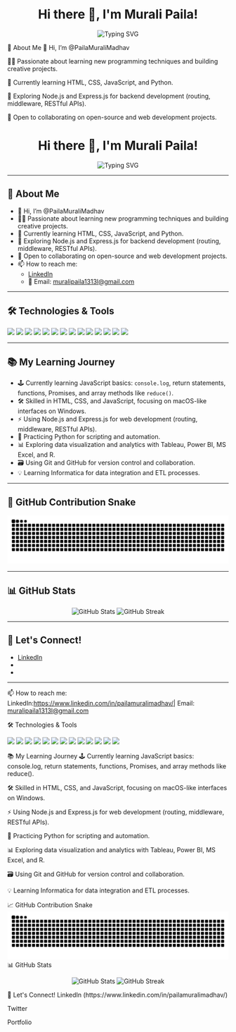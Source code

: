 <h1 align="center">Hi there 👋, I'm Murali Paila!</h1> <p align="center"> <img src="https://readme-typing-svg.demolab.com?font=Fira+Code&weight=700&size=24&pause=1000&color=36BCF7&center=true&vCenter=true&width=435&lines=Welcome+to+my+GitHub+profile!" alt="Typing SVG" /> </p>
👀 About Me
👋 Hi, I’m @PailaMuraliMadhav

👨‍💻 Passionate about learning new programming techniques and building creative projects.

🌱 Currently learning HTML, CSS, JavaScript, and Python.


🔭 Exploring Node.js and Express.js for backend development (routing, middleware, RESTful APIs).

💞️ Open to collaborating on open-source and web development projects.<h1 align="center">Hi there 👋, I'm Murali Paila!</h1>

<p align="center">
  <img src="https://readme-typing-svg.demolab.com?font=Fira+Code&weight=700&size=24&pause=1000&color=36BCF7&center=true&vCenter=true&width=435&lines=Welcome+to+my+GitHub+profile!" alt="Typing SVG" />
</p>

---

## 👀 About Me

- 👋 Hi, I’m @PailaMuraliMadhav  
- 👨‍💻 Passionate about learning new programming techniques and building creative projects.  
- 🌱 Currently learning HTML, CSS, JavaScript, and Python.  
- 🔭 Exploring Node.js and Express.js for backend development (routing, middleware, RESTful APIs).  
- 💞️ Open to collaborating on open-source and web development projects.  
- 📫 How to reach me:  
  - [LinkedIn](https://www.linkedin.com/in/pailamuralimadhav/)  
  - 📧 Email: muralipaila1313l@gmail.com  

---

## 🛠️ Technologies & Tools

<p>
  <img src="https://img.shields.io/badge/C++-00599C?style=flat-square&logo=c%2B%2B&logoColor=white"/>
  <img src="https://img.shields.io/badge/HTML5-E34F26?style=flat-square&logo=html5&logoColor=white"/>
  <img src="https://img.shields.io/badge/CSS3-1572B6?style=flat-square&logo=css3&logoColor=white"/>
  <img src="https://img.shields.io/badge/JavaScript-F7DF1E?style=flat-square&logo=javascript&logoColor=black"/>
  <img src="https://img.shields.io/badge/Python-3776AB?style=flat-square&logo=python&logoColor=white"/>
  <img src="https://img.shields.io/badge/Node.js-339933?style=flat-square&logo=node.js&logoColor=white"/>
  <img src="https://img.shields.io/badge/Express.js-000000?style=flat-square&logo=express&logoColor=white"/>
  <img src="https://img.shields.io/badge/MongoDB-47A248?style=flat-square&logo=mongodb&logoColor=white"/>
  <img src="https://img.shields.io/badge/GitHub-181717?style=flat-square&logo=github&logoColor=white"/>
  <img src="https://img.shields.io/badge/Tableau-E97627?style=flat-square&logo=tableau&logoColor=white"/>
  <img src="https://img.shields.io/badge/Microsoft%20Excel-217346?style=flat-square&logo=microsoft-excel&logoColor=white"/>
  <img src="https://img.shields.io/badge/Power%20BI-F2C811?style=flat-square&logo=powerbi&logoColor=black"/>
  <img src="https://img.shields.io/badge/R-276DC3?style=flat-square&logo=r&logoColor=white"/>
  <img src="https://img.shields.io/badge/Informatica-FF4A00?style=flat-square&logoColor=white"/>
</p>

---

## 📚 My Learning Journey

- 🕹️ Currently learning JavaScript basics: `console.log`, return statements, functions, Promises, and array methods like `reduce()`.  
- 🛠️ Skilled in HTML, CSS, and JavaScript, focusing on macOS-like interfaces on Windows.  
- ⚡ Using Node.js and Express.js for web development (routing, middleware, RESTful APIs).  
- 🐍 Practicing Python for scripting and automation.  
- 📊 Exploring data visualization and analytics with Tableau, Power BI, MS Excel, and R.  
- 🗃️ Using Git and GitHub for version control and collaboration.  
- 💡 Learning Informatica for data integration and ETL processes.  

---

## 🐍 GitHub Contribution Snake

<picture>
  <source media="(prefers-color-scheme: dark)" srcset="https://raw.githubusercontent.com/PailaMuraliMadhav/PailaMuraliMadhav/output/github-contribution-grid-snake-dark.svg" />
  <source media="(prefers-color-scheme: light)" srcset="https://raw.githubusercontent.com/PailaMuraliMadhav/PailaMuraliMadhav/output/github-contribution-grid-snake.svg" />
  <img alt="github contribution grid snake animation" src="https://raw.githubusercontent.com/PailaMuraliMadhav/PailaMuraliMadhav/output/github-contribution-grid-snake.svg" />
</picture>

---

## 📊 GitHub Stats

<p align="center">
  <img src="https://github-readme-stats.vercel.app/api?username=PailaMuraliMadhav&show_icons=true&theme=radical" alt="GitHub Stats"/>
  <img src="https://github-readme-streak-stats.herokuapp.com/?user=PailaMuraliMadhav&theme=radical" alt="GitHub Streak"/>
</p>

---

## 🌟 Let's Connect!

- [LinkedIn](https://www.linkedin.com/in/pailamuralimadhav/)
- <!-- Add your Twitter link -->
- <!-- Add your portfolio link or remove this line -->

---

<!---
PailaMuraliMadhav/PailaMuraliMadhav is a ✨ special ✨ repository because its `README.md` (this file) appears on your GitHub profile.
You can click the Preview link to take a look at your changes.
--->


📫 How to reach me:
LinkedIn:https://www.linkedin.com/in/pailamuralimadhav/| Email: muralipaila1313l@gmail.com

🛠️ Technologies & Tools
<p> <img src="https://img.shields.io/badge/HTML5-E34F26?style=flat-square&logo=html5&logoColor=white"/> <img src="https://img.shields.io/badge/CSS3-1572B6?style=flat-square&logo=css3&logoColor=white"/> <img src="https://img.shields.io/badge/JavaScript-F7DF1E?style=flat-square&logo=javascript&logoColor=black"/> <img src="https://img.shields.io/badge/Python-3776AB?style=flat-square&logo=python&logoColor=white"/> <img src="https://img.shields.io/badge/Node.js-339933?style=flat-square&logo=node.js&logoColor=white"/> <img src="https://img.shields.io/badge/Express.js-000000?style=flat-square&logo=express&logoColor=white"/> <img src="https://img.shields.io/badge/MongoDB-47A248?style=flat-square&logo=mongodb&logoColor=white"/> <img src="https://img.shields.io/badge/GitHub-181717?style=flat-square&logo=github&logoColor=white"/> <img src="https://img.shields.io/badge/Tableau-E97627?style=flat-square&logo=tableau&logoColor=white"/> <img src="https://img.shields.io/badge/Microsoft%20Excel-217346?style=flat-square&logo=microsoft-excel&logoColor=white"/> <img src="https://img.shields.io/badge/Power%20BI-F2C811?style=flat-square&logo=powerbi&logoColor=black"/> <img src="https://img.shields.io/badge/R-276DC3?style=flat-square&logo=r&logoColor=white"/> <img src="https://img.shields.io/badge/Informatica-FF4A00?style=flat-square&logoColor=white"/> </p>
📚 My Learning Journey
🕹️ Currently learning JavaScript basics: console.log, return statements, functions, Promises, and array methods like reduce().

🛠️ Skilled in HTML, CSS, and JavaScript, focusing on macOS-like interfaces on Windows.

⚡ Using Node.js and Express.js for web development (routing, middleware, RESTful APIs).

🐍 Practicing Python for scripting and automation.

📊 Exploring data visualization and analytics with Tableau, Power BI, MS Excel, and R.

🗃️ Using Git and GitHub for version control and collaboration.

💡 Learning Informatica for data integration and ETL processes.

📈 GitHub Contribution Snake
<picture> <source media="(prefers-color-scheme: dark)" srcset="https://raw.githubusercontent.com/PailaMuraliMadhav/PailaMuraliMadhav/output/github-contribution-grid-snake-dark.svg" /> <source media="(prefers-color-scheme: light)" srcset="https://raw.githubusercontent.com/PailaMuraliMadhav/PailaMuraliMadhav/output/github-contribution-grid-snake.svg" /> <img alt="github contribution grid snake animation" src="https://raw.githubusercontent.com/PailaMuraliMadhav/PailaMuraliMadhav/output/github-contribution-grid-snake.svg" /> </picture>
📊 GitHub Stats
<p align="center"> <img src="https://github-readme-stats.vercel.app/api?username=PailaMuraliMadhav&show_icons=true&theme=radical" alt="GitHub Stats"/> <img src="https://github-readme-streak-stats.herokuapp.com/?user=PailaMuraliMadhav&theme=radical" alt="GitHub Streak"/> </p>
🌟 Let's Connect!
LinkedIn (https://www.linkedin.com/in/pailamuralimadhav/)

Twitter <!-- Add your Twitter link -->

Portfolio <!-- Add your portfolio link or remove this line -->

<!--- PailaMuraliMadhav/PailaMuraliMadhav is a ✨ special ✨ repository because its `README.md` (this file) appears on your GitHub profile. You can click the Preview link to take a look at your changes. -->
